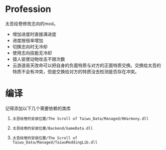 # Profession
太吾绘卷修改志向的mod。
- 增加进度时直接满进度
- 进度按倍率增加
- 切换志向时无冷却
- 使用志向技能无冷却
- 猎人驱使动物攻击不限次数
- 云游道易天改命可以把自身的负面特质与对方的正面特质交换。交换给太吾的特质不会有冲突，但是交换给对方的特质没去检测是否存在冲突。


# 编译
记得添加以下几个需要依赖的类库

1. `太吾绘卷的安装位置/The Scroll of Taiwu_Data/Managed/0Harmony.dll`

2. `太吾绘卷的安装位置/Backend/GameData.dll`

3. `太吾绘卷的安装位置/The Scroll of Taiwu_Data/Managed/TaiwuModdingLib.dll`